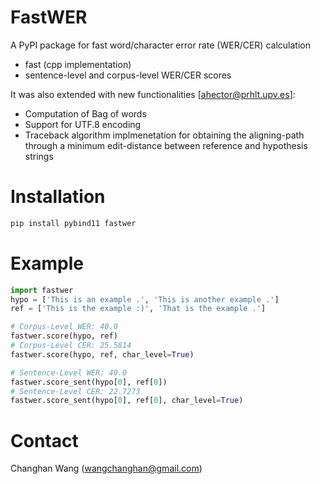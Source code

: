 FastWER
====

A PyPI package for fast word/character error rate (WER/CER) calculation
* fast (cpp implementation)
* sentence-level and corpus-level WER/CER scores

It was also extended with new functionalities [ahector@prhlt.upv.es]:
* Computation of Bag of words
* Support for UTF.8 encoding
* Traceback algorithm implmenetation for obtaining the aligning-path
through a minimum edit-distance between reference and hypothesis strings


# Installation
```bash
pip install pybind11 fastwer
```

# Example
```python
import fastwer
hypo = ['This is an example .', 'This is another example .']
ref = ['This is the example :)', 'That is the example .']

# Corpus-Level WER: 40.0
fastwer.score(hypo, ref)
# Corpus-Level CER: 25.5814
fastwer.score(hypo, ref, char_level=True)

# Sentence-Level WER: 40.0
fastwer.score_sent(hypo[0], ref[0])
# Sentence-Level CER: 22.7273
fastwer.score_sent(hypo[0], ref[0], char_level=True)
```


# Contact
Changhan Wang (wangchanghan@gmail.com)
